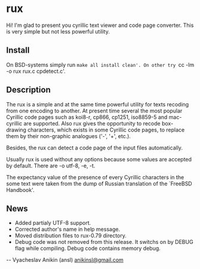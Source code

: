 rux
===

Hi! I'm glad to present you cyrillic text viewer and code page converter. This is
very simple but not less powerful utility.

## Install

On BSD-systems simply run `make all install clean'. On other try `cc -lm -o rux
rux.c cpdetect.c'.

## Description

The rux is a simple and at the same time powerful utility for texts recoding
from one encoding to another. At present time several the most popular Cyrillic
code pages such as koi8-r, cp866, cp1251, iso8859-5 and mac-cyrillic are
supported. Also rux gives the opportunity to recode box- drawing characters,
which exists in some Cyrillic code pages, to replace them by their non-graphic
analogues ('-', '+', etc.).

Besides, the rux can detect a code page of the input files automatically.

Usually rux is used without any options because some values are accepted by
default. There are -o utf-8, -e, -t.

The expectancy value of the presence of every Cyrillic characters in the some
text were taken from the dump of Russian translation of the `FreeBSD Handbook'.

## News

- Added partialy UTF-8 support.
- Corrected author's name in help message.
- Moved distribution files to rux-0.79 directory.
- Debug code was not removed from this release. It switchs on by DEBUG flag
  while compiling. Debug code contains memory debug.

-- Vyacheslav Anikin (ansl)
anikinsl@gmail.com
